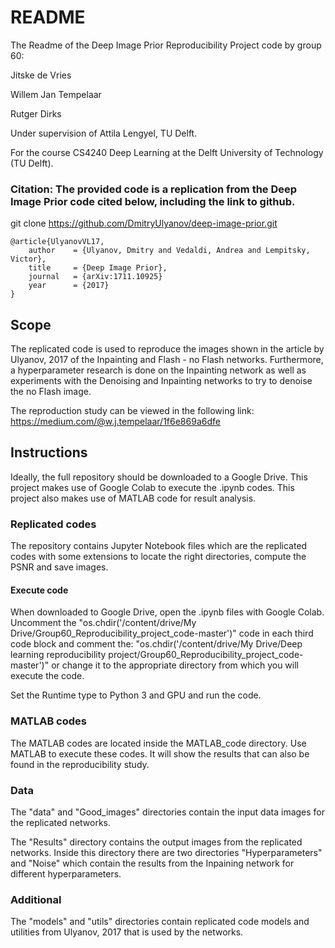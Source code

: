 # README 

The Readme of the Deep Image Prior Reproducibility Project code by group 60:

Jitske de Vries

Willem Jan Tempelaar

Rutger Dirks 

Under supervision of Attila Lengyel, TU Delft.

For the course CS4240 Deep Learning at the Delft University of Technology (TU Delft).

### Citation: The provided code is a replication from the Deep Image Prior code cited below, including the link to github.

git clone https://github.com/DmitryUlyanov/deep-image-prior.git

```
@article{UlyanovVL17,
    author    = {Ulyanov, Dmitry and Vedaldi, Andrea and Lempitsky, Victor},   
    title     = {Deep Image Prior},   
    journal   = {arXiv:1711.10925}    
    year      = {2017}   
}
```

## Scope

The replicated code is used to reproduce the images shown in the article by Ulyanov, 2017 
of the Inpainting and Flash - no Flash networks. Furthermore, a hyperparameter research is done on the Inpainting network
as well as experiments with the Denoising and Inpainting networks to try to denoise the no Flash image.  

The reproduction study can be viewed in the following link: https://medium.com/@w.j.tempelaar/1f6e869a6dfe

## Instructions

Ideally, the full repository should be downloaded to a Google Drive. 
This project makes use of Google Colab to execute the .ipynb codes.
This project also makes use of MATLAB code for result analysis. 

### Replicated codes
The repository contains Jupyter Notebook files which are the replicated codes 
with some extensions to locate the right directories, compute the PSNR and save images.

#### Execute code
When downloaded to Google Drive, open the .ipynb files with Google Colab.
Uncomment the 
"os.chdir('/content/drive/My Drive/Group60_Reproducibility_project_code-master')"
code in each third code block and comment the: 
"os.chdir('/content/drive/My Drive/Deep learning reproducibility project/Group60_Reproducibility_project_code-master')"
or change it to the appropriate directory from which you will execute the code.

Set the Runtime type to Python 3 and GPU and run the code.


### MATLAB codes
The MATLAB codes are located inside the MATLAB_code directory.
Use MATLAB to execute these codes. 
It will show the results that can also be found in the reproducibility study. 

### Data
The "data" and "Good_images" directories contain the input data images for the replicated networks.

The "Results" directory contains the output images from the replicated networks. 
Inside this directory there are two directories "Hyperparameters" and "Noise"
which contain the results from the Inpaining network for different hyperparameters. 

### Additional 
The "models" and "utils" directories contain replicated code models and utilities from Ulyanov, 2017
that is used by the networks.


